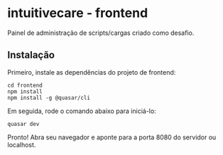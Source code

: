 # intuitivecare - frontend

Painel de administração de scripts/cargas criado como desafio.

## Instalação
Primeiro, instale as dependências do projeto de frontend:

    cd frontend
    npm install
    npm install -g @quasar/cli

Em seguida, rode o comando abaixo para iniciá-lo:

    quasar dev

Pronto! Abra seu navegador e aponte para a porta 8080 do servidor ou localhost.
